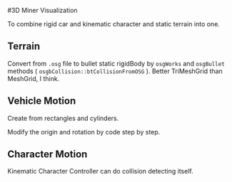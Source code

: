 #3D Miner Visualization

To combine rigid car and kinematic character and static terrain into one.

## Terrain ##

 Convert from `.osg` file to bullet static rigidBody by `osgWorks` and `osgBullet` methods ( `osgbCollision::btCollisionFromOSG` ). Better TriMeshGrid than MeshGrid, I think.

## Vehicle Motion ##

 Create from rectangles and cylinders.
 
 Modify the origin and rotation by code step by step.

## Character Motion ##

Kinematic Character Controller can do collision detecting itself.

